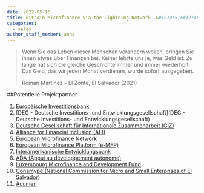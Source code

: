 ```yaml
---
date: 2022-05-16
title: Bitcoin Microfinance via the Lightning Network  &#127465;&#127466;
categories:
  - sales
author_staff_member: anna
---
```

<blockquote>
<p class="editable">Wenn Sie das Leben dieser Menschen verändern wollen, bringen Sie ihnen etwas über Finanzen bei. Keiner lehrte uns je, was Geld ist. Zu lange hat sich die gleiche Geschichte immer und immer wiederholt: Das Geld, das wir jeden Monat verdienen, wurde sofort ausgegeben.</p>
<p class="editable author">Roman Martínez – El Zonte, El Salvador (2021)</p>
</blockquote>



##Potentielle Projektpartner
1. [Europäische Investitionsbank](https://www.eib.org/de/index.htm)
2. [DEG - Deutsche Investitions- und Entwicklungsgesellschaft](DEG - Deutsche Investitions- und Entwicklungsgesellschaft)
3. [Deutsche Gesellschaft für Internationale Zusammenarbeit (GIZ)](https://www.giz.de/de/html/index.html)
4. [Alliance for Financial Inclusion (AFI)](https://www.afi-global.org/)
5. [European Microfinance Network](https://www.european-microfinance.org/)
6. [European Microfinance Platform (e-MFP)](https://www.e-mfp.eu/)
7. [Interamerikanische Entwicklungsbank](https://www.iadb.org/en)
8. [ADA (Appui au développement autonome)](https://www.ada-microfinance.org/en/about-ada)
9. [Luxembourg Microfinance and Development Fund](https://www.lmdf.lu/en/contact/)
10. [Conamype (National Commission for Micro and Small Enterprises of El Salvador)](https://www.conamype.gob.sv/)
11. [Acumen](https://acumen.org/)
